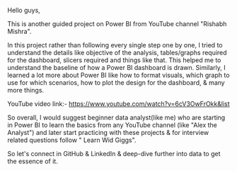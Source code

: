 Hello guys,

This is another guided project on Power BI from YouTube channel "Rishabh Mishra".

In this project rather than following every single step one by one, I tried to understand the details like objective of the analysis, tables/graphs required for the dashboard, slicers required and things like that. This helped me to understand the baseline of how a Power BI dashboard is drawn.
Similarly, I learned a lot more about Power BI like how to format visuals, which graph to use for which scenarios, how to plot the design for the dashboard, & many more things.

YouTube video link:- https://www.youtube.com/watch?v=6cV3OwFrOkk&list

So overall, I would suggest beginner data analyst(like me) who are starting in Power BI to learn the basics from any YouTube channel (like "Alex the Analyst") and later start practicing with these projects & for interview related questions follow " Learn Wid Giggs".

So let's connect in GitHub & LinkedIn & deep-dive further into data to get the essence of it.
